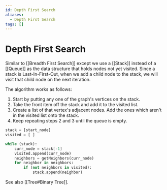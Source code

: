```yaml
---
id: Depth First Search
aliases:
  - Depth First Search
tags: []
---
```


# Depth First Search

Similar to [[Breadth First Search]] except we use a [[Stack]] instead of a 
[[Queue]] as the data structure that holds nodes not yet visited. Since a
stack is Last-In-First-Out, when we add a child node to the stack, we will 
visit that child node on the next iteration.

The algorithm works as follows:

1. Start by putting any one of the graph's vertices on the stack.
2. Take the front item off the stack and add it to the visited list.
3. Create a list of that vertex's adjacent nodes. Add the ones which aren't in
the visited list onto the stack.
4. Keep repeating steps 2 and 3 until the queue is empty.


```python
stack = [start_node]
visited = [ ]

while (stack):
	curr_node = stack[-1]
	visited.append(curr_node)
	neighbors = getNeighbors(curr_node)
	for neighbor in neighbors:
		if (not neighbors in visited):
			stack.append(neighbor)
```

See also [[Tree#Binary Tree]]. 

